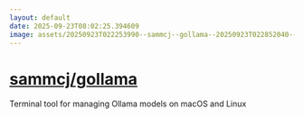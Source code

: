 ```yaml
---
layout: default
date: 2025-09-23T08:02:25.394609
image: assets/20250923T022253990--sammcj--gollama--20250923T022852040--cropped.png
---
```


# [sammcj/gollama](https://github.com/sammcj/gollama)

Terminal tool for managing Ollama models on macOS and Linux
